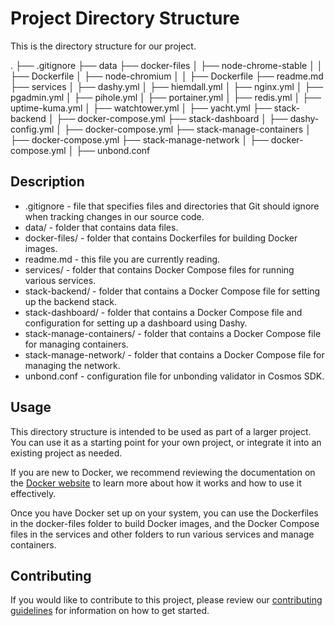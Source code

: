 # Project Directory Structure

This is the directory structure for our project.


.
├── .gitignore
├── data
├── docker-files
│   ├── node-chrome-stable
│   │   ├── Dockerfile
│   ├── node-chromium
│   │   ├── Dockerfile
├── readme.md
├── services
│   ├── dashy.yml
│   ├── hiemdall.yml
│   ├── nginx.yml
│   ├── pgadmin.yml
│   ├── pihole.yml
│   ├── portainer.yml
│   ├── redis.yml
│   ├── uptime-kuma.yml
│   ├── watchtower.yml
│   ├── yacht.yml
├── stack-backend
│   ├── docker-compose.yml
├── stack-dashboard
│   ├── dashy-config.yml
│   ├── docker-compose.yml
├── stack-manage-containers
│   ├── docker-compose.yml
├── stack-manage-network
│   ├── docker-compose.yml
│   ├── unbond.conf


## Description

- .gitignore - file that specifies files and directories that Git should ignore when tracking changes in our source code.
- data/ - folder that contains data files.
- docker-files/ - folder that contains Dockerfiles for building Docker images.
- readme.md - this file you are currently reading.
- services/ - folder that contains Docker Compose files for running various services.
- stack-backend/ - folder that contains a Docker Compose file for setting up the backend stack.
- stack-dashboard/ - folder that contains a Docker Compose file and configuration for setting up a dashboard using Dashy.
- stack-manage-containers/ - folder that contains a Docker Compose file for managing containers.
- stack-manage-network/ - folder that contains a Docker Compose file for managing the network.
- unbond.conf - configuration file for unbonding validator in Cosmos SDK.

## Usage

This directory structure is intended to be used as part of a larger project. You can use it as a starting point for your own project, or integrate it into an existing project as needed.

If you are new to Docker, we recommend reviewing the documentation on the [Docker website](https://www.docker.com/get-started) to learn more about how it works and how to use it effectively.

Once you have Docker set up on your system, you can use the Dockerfiles in the docker-files folder to build Docker images, and the Docker Compose files in the services and other folders to run various services and manage containers.

## Contributing

If you would like to contribute to this project, please review our [contributing guidelines](CONTRIBUTING.md) for information on how to get started.